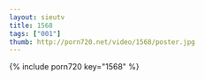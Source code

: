 ```yaml
--- 
layout: sieutv
title: 1568
tags: ["001"]
thumb: http://porn720.net/video/1568/poster.jpg
---
```

{% include porn720 key="1568" %} 
